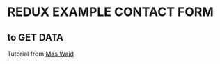 # REDUX EXAMPLE CONTACT FORM
## to GET DATA

Tutorial from [Mas Waid](https://www.youtube.com/watch?v=EYlMipwYzU0&list=PLIan8aHxsPj082k6ZLyqJPCJESBG-C_Lw&index=2&ab_channel=WahidevAcademy)
